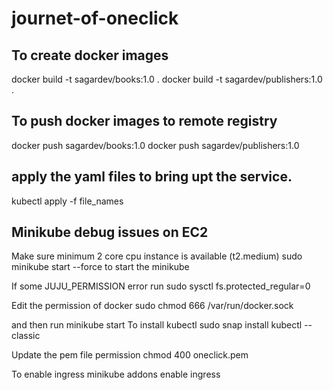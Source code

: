 # journet-of-oneclick

## To create docker images
docker build -t sagardev/books:1.0 .
docker build -t sagardev/publishers:1.0 .

## To push docker images to remote registry
docker push sagardev/books:1.0
docker push sagardev/publishers:1.0

## apply the yaml files to bring upt the service.
kubectl apply -f file_names

## Minikube debug issues on EC2
Make sure minimum 2 core cpu instance is available (t2.medium)
sudo minikube start --force to start the minikube

If some JUJU_PERMISSION error run
sudo sysctl fs.protected_regular=0

Edit the permission of docker
sudo chmod 666 /var/run/docker.sock

and then run minikube start
To install kubectl 
sudo snap install kubectl --classic


Update the pem file permission
chmod 400 oneclick.pem


To enable ingress 
minikube addons enable ingress
